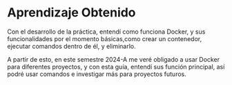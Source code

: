 # Aprendizaje Obtenido

Con el desarrollo de la práctica, entendí como funciona Docker, y sus funcionalidades por el momento básicas,como crear un contenedor, ejecutar comandos dentro de él, y eliminarlo.

A partir de esto, en este semestre 2024-A me veré obligado a usar Docker para diferentes proyectos, y con esta guía, entendí sus función principal, así podré usar comandos e investigar más para proyectos futuros.